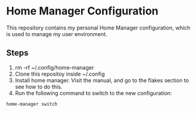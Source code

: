 # Home Manager Configuration
This repository contains my personal Home Manager configuration, which is used to manage my user environment.

## Steps

1. rm -rf ~/.config/home-manager
2. Clone this repositoy inside ~/.config
3. Install home manager. Visit the manual, and go to the flakes section to see how to do this.
3. Run the following command to switch to the new configuration:
```bash
home-manager switch
````
